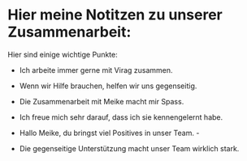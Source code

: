 
# Hier meine Notitzen zu unserer Zusammenarbeit:

Hier sind einige wichtige Punkte:

- Ich arbeite immer gerne mit Virag zusammen.
- Wenn wir Hilfe brauchen, helfen wir uns gegenseitig.


- Die Zusammenarbeit mit Meike macht mir Spass.
- Ich freue mich sehr darauf, dass ich sie kennengelernt habe.

- Hallo Meike, du bringst viel Positives in unser Team. -
- Die gegenseitige Unterstützung macht unser Team wirklich stark.
